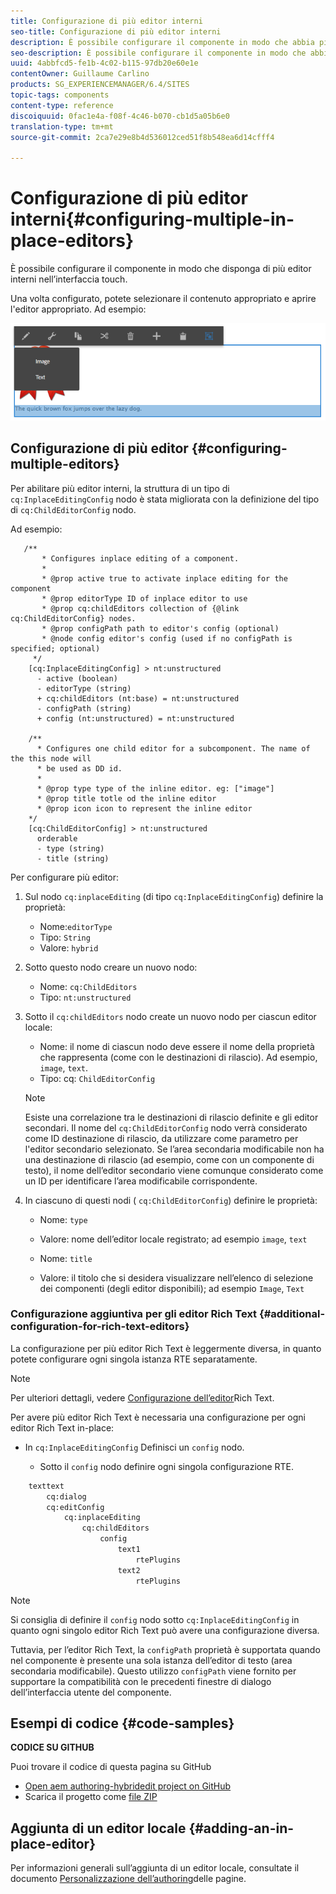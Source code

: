```yaml
---
title: Configurazione di più editor interni
seo-title: Configurazione di più editor interni
description: È possibile configurare il componente in modo che abbia più editor locali
seo-description: È possibile configurare il componente in modo che abbia più editor locali
uuid: 4abbfcd5-fe1b-4c02-b115-97db20e60e1e
contentOwner: Guillaume Carlino
products: SG_EXPERIENCEMANAGER/6.4/SITES
topic-tags: components
content-type: reference
discoiquuid: 0fac1e4a-f08f-4c46-b070-cb1d5a05b6e0
translation-type: tm+mt
source-git-commit: 2ca7e29e8b4d536012ced51f8b548ea6d14cfff4

---
```



# Configurazione di più editor interni{#configuring-multiple-in-place-editors}

È possibile configurare il componente in modo che disponga di più editor interni nell’interfaccia touch.

Una volta configurato, potete selezionare il contenuto appropriato e aprire l&#39;editor appropriato. Ad esempio:

![chlimage_1-8](assets/chlimage_1-8.png)

## Configurazione di più editor {#configuring-multiple-editors}

Per abilitare più editor interni, la struttura di un tipo di `cq:InplaceEditingConfig` nodo è stata migliorata con la definizione del tipo di `cq:ChildEditorConfig` nodo.

Ad esempio:

```
   /**
       * Configures inplace editing of a component.
       *
       * @prop active true to activate inplace editing for the component
       * @prop editorType ID of inplace editor to use
       * @prop cq:childEditors collection of {@link cq:ChildEditorConfig} nodes.
       * @prop configPath path to editor's config (optional)
       * @node config editor's config (used if no configPath is specified; optional)
     */
    [cq:InplaceEditingConfig] > nt:unstructured
      - active (boolean)
      - editorType (string)
      + cq:childEditors (nt:base) = nt:unstructured
      - configPath (string)
      + config (nt:unstructured) = nt:unstructured

    /**
      * Configures one child editor for a subcomponent. The name of the this node will
      * be used as DD id.
      *
      * @prop type type of the inline editor. eg: ["image"]
      * @prop title totle od the inline editor
      * @prop icon icon to represent the inline editor
    */
    [cq:ChildEditorConfig] > nt:unstructured
      orderable
      - type (string)
      - title (string)
```

Per configurare più editor:

1. Sul nodo `cq:inplaceEditing` (di tipo `cq:InplaceEditingConfig`) definire la proprietà:

   * Nome:`editorType`
   * Tipo: `String`
   * Valore: `hybrid`

1. Sotto questo nodo creare un nuovo nodo:

   * Nome: `cq:ChildEditors`
   * Tipo: `nt:unstructured`

1. Sotto il `cq:childEditors` nodo create un nuovo nodo per ciascun editor locale:

   * Nome: il nome di ciascun nodo deve essere il nome della proprietà che rappresenta (come con le destinazioni di rilascio). Ad esempio, `image`, `text`.
   * Tipo: cq: `ChildEditorConfig`
   >[!NOTE]
   >
   >Esiste una correlazione tra le destinazioni di rilascio definite e gli editor secondari. Il nome del `cq:ChildEditorConfig` nodo verrà considerato come ID destinazione di rilascio, da utilizzare come parametro per l&#39;editor secondario selezionato. Se l’area secondaria modificabile non ha una destinazione di rilascio (ad esempio, come con un componente di testo), il nome dell’editor secondario viene comunque considerato come un ID per identificare l’area modificabile corrispondente.

1. In ciascuno di questi nodi ( `cq:ChildEditorConfig`) definire le proprietà:

   * Nome: `type`
   * Valore: nome dell’editor locale registrato; ad esempio `image`, `text`

   * Nome: `title`
   * Valore: il titolo che si desidera visualizzare nell’elenco di selezione dei componenti (degli editor disponibili); ad esempio `Image`, `Text`

### Configurazione aggiuntiva per gli editor Rich Text {#additional-configuration-for-rich-text-editors}

La configurazione per più editor Rich Text è leggermente diversa, in quanto potete configurare ogni singola istanza RTE separatamente.

>[!NOTE]
>
>Per ulteriori dettagli, vedere [Configurazione dell’editor](/help/sites-administering/rich-text-editor.md)Rich Text.

Per avere più editor Rich Text è necessaria una configurazione per ogni editor Rich Text in-place:

* In `cq:InplaceEditingConfig` Definisci un `config` nodo.

   * Sotto il `config` nodo definire ogni singola configurazione RTE.

```xml
    texttext
        cq:dialog
        cq:editConfig
            cq:inplaceEditing
                cq:childEditors
                    config
                        text1
                            rtePlugins
                        text2
                            rtePlugins
```

>[!NOTE]
>
>Si consiglia di definire il `config` nodo sotto `cq:InplaceEditingConfig` in quanto ogni singolo editor Rich Text può avere una configurazione diversa.
>
>Tuttavia, per l’editor Rich Text, la `configPath` proprietà è supportata quando nel componente è presente una sola istanza dell’editor di testo (area secondaria modificabile). Questo utilizzo `configPath` viene fornito per supportare la compatibilità con le precedenti finestre di dialogo dell’interfaccia utente del componente.

## Esempi di codice {#code-samples}

**CODICE SU GITHUB**

Puoi trovare il codice di questa pagina su GitHub

* [Open aem authoring-hybridedit project on GitHub](https://github.com/Adobe-Marketing-Cloud/aem-authoring-hybrideditors)
* Scarica il progetto come [file ZIP](https://github.com/Adobe-Marketing-Cloud/aem-authoring-hybrideditors/archive/master.zip)

## Aggiunta di un editor locale {#adding-an-in-place-editor}

Per informazioni generali sull’aggiunta di un editor locale, consultate il documento [Personalizzazione dell’authoring](/help/sites-developing/customizing-page-authoring-touch.md#add-new-in-place-editor)delle pagine.

